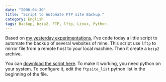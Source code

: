 ```yaml
---
date: "2006-04-30"
title: "Script to Automate FTP site Backup."
category: English
tags: Backup, bzip2, FTP, lftp, Linux, Python
---
```


Based on [my yesterday experimentations](https://kevin.deldycke.com/2006/04/bad-ftp-mirrors-with-fmirror-or-wget-use-lftp/), I've code today a little script to automate the backup of several websites of mine. This script use `lftp` to mirror file from a remote host to your local machine. Then it create a `bzip2` archive.

You can [download the script here](https://github.com/kdeldycke/scripts/blob/master/website-backup.py). To make it working, you need python on your system. To configure it, edit the `ftpsite_list` python list in the beginning of the file.
